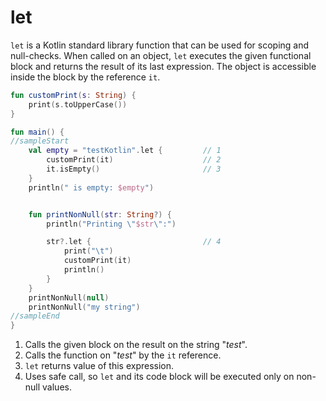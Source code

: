 # let

`let` is a Kotlin standard library function that can be used for scoping and null-checks. When called on an object, `let` executes the given functional block and returns the result of its last expression.
The object is accessible inside the block by the reference `it`. 

<div class="language-kotlin" theme="idea" data-min-compiler-version="1.3">

```kotlin
fun customPrint(s: String) {
    print(s.toUpperCase())
}

fun main() {
//sampleStart
    val empty = "testKotlin".let {         // 1
        customPrint(it)                    // 2
        it.isEmpty()                       // 3
    }
    println(" is empty: $empty")


    fun printNonNull(str: String?) {
        println("Printing \"$str\":")

        str?.let {                         // 4
            print("\t")
            customPrint(it)
            println()
        }
    }
    printNonNull(null)
    printNonNull("my string") 
//sampleEnd
}
```

</div>

1. Calls the given block on the result on the string "_test_".
2. Calls the function on "_test_" by the `it` reference.
3. `let` returns value of this expression.
4. Uses safe call, so `let` and its code block will be executed only on non-null values.   
